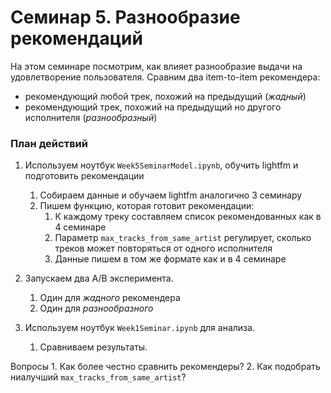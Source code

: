 # Семинар 5. Разнообразие рекомендаций

На этом семинаре посмотрим, как влияет разнообразие выдачи на удовлетворение пользователя.
Сравним два item-to-item рекомендера:
- рекомендующий любой трек, похожий на предыдущий (_жадный_)
- рекомендующий трек, похожий на предыдущий но другого исполнителя (_разнообразный_)

### План действий

1.  Используем ноутбук `Week5SeminarModel.ipynb`, обучить lightfm и подготовить рекомендации
    1. Собираем данные и обучаем lightfm аналогично 3 семинару
    2. Пишем функцию, которая готовит рекомендации:
        1. К каждому треку составляем список рекомендованных как в 4 семинаре
        2. Параметр `max_tracks_from_same_artist` регулирует, сколько треков может повторяться от одного исполнителя
        3. Данные пишем в том же формате как и в 4 семинаре
    
2. Запускаем два A/B эксперимента.
    1. Один для _жадного_ рекомендера
    2. Один для _разнообразного_
   
3. Используем ноутбук `Week1Seminar.ipynb` для анализа.
    1. Сравниваем результаты.
    
Вопросы
    1. Как более честно сравнить рекомендеры?
    2. Как подобрать ниалучший `max_tracks_from_same_artist`?

